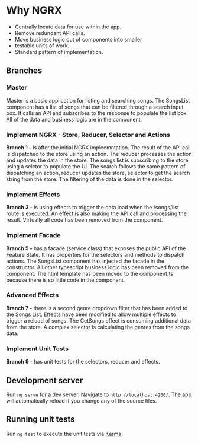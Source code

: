 # Why NGRX

- Centrally locate data for use within the app.
- Remove redundant API calls.
- Move business logic out of components into smaller
- testable units of work.
- Standard pattern of implementation.

## Branches

### Master

Master is a basic application for listing and searching songs. The SongsList component has a list of songs that can be filtered through a search input box. It calls an API and subscribes to the response to populate the list box. All of the data and business logic are in the component.

### Implement NGRX - Store, Reducer, Selector and Actions

**Branch 1 -** is after the initial NGRX impleemntation. The result of the API call is dispatched to the store using an action. The reducer processes the action and updates the data in the store. The songs list is subscribing to the store using a selctor to populate the UI. The search follows the same pattern of dispatching an action, reducer updates the store, selector to get the search string from the store. The filtering of the data is done in the selector.

### Implement Effects

**Branch 3 -** is using effects to trigger the data load when the /songs/list route is executed. An effect is also making the API call and processing the result. Virtually all code has been removed from the component.

### Implement Facade

**Branch 5 -** has a facade (service class) that exposes the public API of the Feature State. It has properties for the selectors and methods to dispatch actions. The SongsList component has injected the facade in the constructor. All other typescript business logic has been removed from the component. The html template has been moved to the component.ts because there is so little code in the component.

### Advanced Effects

**Branch 7 -** there is a second genre dropdown filter that has been added to the Songs List. Effects have been modified to allow multiple effects to trigger a reload of songs. The GetSongs effect is consuming additional data from the store. A complex selector is calculating the genres from the songs data.

### Implement Unit Tests

**Branch 9 -** has unit tests for the selectors, reducer and effects.

## Development server

Run `ng serve` for a dev server. Navigate to `http://localhost:4200/`. The app will automatically reload if you change any of the source files.

## Running unit tests

Run `ng test` to execute the unit tests via [Karma](https://karma-runner.github.io).
